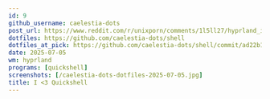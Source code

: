 ```yaml
---
id: 9
github_username: caelestia-dots
post_url: https://www.reddit.com/r/unixporn/comments/1l5ll27/hyprland_i_3_quickshell/
dotfiles: https://github.com/caelestia-dots/shell
dotfiles_at_pick: https://github.com/caelestia-dots/shell/commit/ad22b1e7e6067bc9a0304048e7bf2f712769f4f5
date: 2025-07-05
wm: hyprland
programs: [quickshell]
screenshots: [/caelestia-dots-dotfiles-2025-07-05.jpg]
title: I <3 Quickshell
---
```

